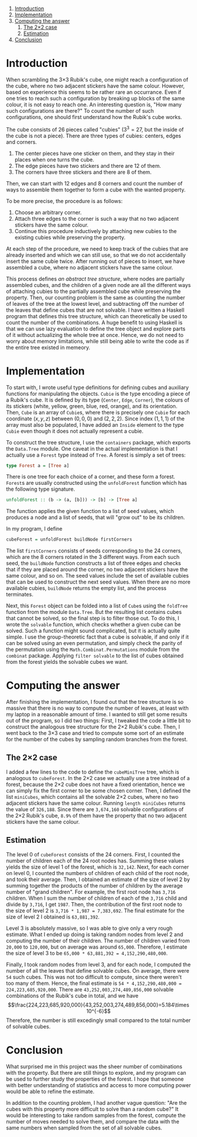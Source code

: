 1. [Introduction](README.md#introduction)
2. [Implementation](README.md#implementation)
3. [Computing the answer](README.md#computing-the-answer)
   1. [The 2×2 case](README.md#the-22-case)
   2. [Estimation](README.md#estimation)
4. [Conclusion](README.md#conclusion)

# Introduction
When scrambling the 3×3 Rubik's cube, one might reach a configuration
of the cube, where no two adjacent stickers have the same colour.
However, based on experience this seems to be rather rare an occurrance.
Even if one tries to reach such a configuration by breaking up blocks of the same colour,
it is not easy to reach one.
An interesting question is, "How many such configurations are there?"
To count the number of such configurations, one should first understand
how the Rubik's cube works.

The cube consists of 26 pieces called "cubies" ($3^3=27$, 
but the inside of the cube is not a piece). There are three types of cubies:
centers, edges and corners.
  1. The center pieces have one sticker on them, 
     and they stay in their places when one turns the cube.
  2. The edge pieces have two stickers and there are 12 of them.
  3. The corners have three stickers and there are 8 of them.

Then, we can start with 12 edges and 8 corners and count the number of
ways to assemble them together to form a cube with the wanted property.

To be more precise, the procedure is as follows:
  1. Choose an arbitrary corner.
  2. Attach three edges to the corner is such a way that no two adjacent
     stickers have the same colour.
  3. Continue this procedure inductively by attaching new cubies to the
     existing cubies while preserving the property.

At each step of the procedure, we need to keep track of the cubies
that are already inserted and which we can still use, so that we do not
accidentally insert the same cubie twice.
After running out of pieces to insert, we have assembled a cube,
where no adjacent stickers have the same colour.

This process defines _an abstract tree structure_, where nodes are partially
assembled cubes, and the children of a given node are all the different
ways of attaching cubies to the partially assembled cube while preserving
the property. Then, our counting problem is the same as counting the number
of leaves of the tree at the lowest level, and subtracting off the number
of the leaves that define cubes that are not solvable.
I have written a Haskell program that defines this tree structure, which can
theoretically be used to count the number of the combinations.
A huge benefit to using Haskell is that we can use lazy evaluation to
define the tree object and explore parts of it without actualizing the
whole tree at once. Hence, we do not need to worry about memory limitations,
while still being able to write the code as if the entire tree existed in memeory.

# Implementation
To start with, I wrote useful type definitions for defining cubes and
auxiliary functions for manipulating the objects.
`Cubie` is the type encoding a piece of a Rubik's cube. It is defined by
its type (`Center`, `Edge`, `Corner`), the colours of its stickers
(white, yellow, green, blue, red, orange), and its orientation.
Then, `Cube` is an array of `Cubie`s, where there is precisely
one `Cubie` for each coordinate $(x,y,z)$ between $(0,0,0)$
and $(2,2,2)$. Since index $(1,1,1)$ of the array must also
be populated, I have added an `Inside` element to the type
`Cubie` even though it does not actually represent a cubie.

To construct the tree structure, I use the `containers` package,
which exports the `Data.Tree` module. One caveat in the actual
implementation is that I actually use a `Forest` type instead of
`Tree`. A forest is simply a set of trees:
```haskell
type Forest a = [Tree a]
```
There is one tree for
each choice of a corner, and these form a forest.
`Forest`s are usually constructed using the
`unfoldForest` function which has the following type signature.
```haskell
unfoldForest :: (b -> (a, [b])) -> [b] -> [Tree a]
```
The function applies the given function to a list of seed values,
which produces a node and a list of seeds, that will "grow out"
to be its children.

In my program, I define

``` haskell
cubeForest = unfoldForest buildNode firstCorners
```
The list `firstCorners` consists of seeds corresponding to the 24
corners, which are the 8 corners rotated in the 3 different ways.
From each such seed, the `buildNode` function constructs a list
of three edges and checks that if they are placed around the corner,
no two adjacent stickers have the same colour, and so on.
The seed values include the set of available cubies that can be used
to construct the next seed values. When there are no more available
cubies, `buildNode` returns the empty list, and the process terminates.

Next, this `Forest` object can be folded into a list of `Cube`s
using the `foldTree` function from the module `Data.Tree`.
But the resulting list contains cubes that cannot be solved, so the final
step is to filter those out. To do this, I wrote the `solvable`
function, which checks whether a given cube can be solved.
Such a function might sound complicated, but it is actually
quite simple. I use the group-theoretic fact that a cube is
solvable, if and only if it can be solved using an even permutation, and
simply check the parity of the permutation using the `Math.Combinat.Permutations`
module from the `combinat` package. Applying `filter solvable`
to the list of cubes obtained from the forest yields the
solvable cubes we want.

# Computing the answer
After finishing the implementation, I found out that the tree
structure is so massive that there is no way to compute the number
of leaves, at least with my laptop in a reasonable amount of time.
I wanted to still get some results out of the program, so I did two things:
First, I tweaked the code a little bit to construct the analogous tree
structure for the 2×2 Rubik's cube. Then, I went back to the 3×3
case and tried to compute some sort of an estimate for the number
of the cubes by sampling random branches from the forest.

## The 2×2 case
I added a few lines to the code to define the
`cubeMiniTree` tree, which is analogous to `cubeForest`.
In the 2×2 case we actually use a tree instead of a forest,
because the 2×2 cube does not have a fixed orientation,
hence we can simply fix the first corner to be some
chosen corner. Then, I defined the list `miniCubes`,
which contains all the solvable 2×2 cubes, where no
two adjacent stickers have the same colour.
Running `length miniCubes` returns the value of
`326,188`. Since there are `3,674,160` solvable configurations
of the 2×2 Rubik's cube, `8.9%` of them have the property
that no two adjacent stickers have the same colour.

## Estimation
The level 0 of `cubeForest` consists of the 24 corners.
First, I counted the number of children each of the
24 root nodes has. Summing these values yields the
size of level 1 of the forest, which is `32,142`. 
Next, for each corner on level 0, I counted 
the numbers of children of each child of the root node, 
and took their average. Then, I obtained an estimate
of the size of level 2 by summing together the products of
the number of children by the average number of "grand children".
For example, the first root node has `3,716` children. 
When I sum the number of children of each of the `3,716` child
and divide by `3,716`, I get `1987`. Then, the contribution
of the first root node to the size of level 2 is
`3,716 * 1,987 = 7,383,692`. The final estimate 
for the size of level 2 I obtained is `63,881,392`.

Level 3 is absolutely massive, so I was able to give only
a very rough estimate. What I ended up doing is taking random nodes
from level 2 and computing the number of their children.
The number of children varied from `20,000` to `120,000`, but on
average was around `65,000`. Therefore, I estimate the
size of level 3 to be `65,000 * 63,881,392 = 4,152,290,480,000`.

Finally, I took random nodes from level 3, and for each node,
I computed the number of all the leaves that define
solvable cubes. On average, there were `54` such cubes.
This was not too difficult to compute, since there weren't
too many of them. Hence, the final estimate is
`54 * 4,152,290,480,000 = 224,223,685,920,000`. There are 
`43,252,003,274,489,856,000` solvable combinations of the Rubik's cube
in total, and we have
$$\frac{224,223,685,920,000}{43,252,003,274,489,856,000}=5.184\times 10^{-6}$$
Therefore, the number is still excedingly small compared to the
total number of solvable cubes.

# Conclusion
What surprised me in this project was the sheer number of
combinations with the property. But there are still things to explore,
and my program can be used to further study the properties
of the forest.
I hope that someone with better understanding of statistics
and access to more computing power would be able to
refine the estimate.

In addition to the counting problem, I had another vague
question: "Are the cubes with this property more difficult
to solve than a random cube?" It would be interesting
to take random samples from the forest, compute
the number of moves needed to solve them, and compare the
data with the same numbers when sampled from the set
of all solvable cubes.
